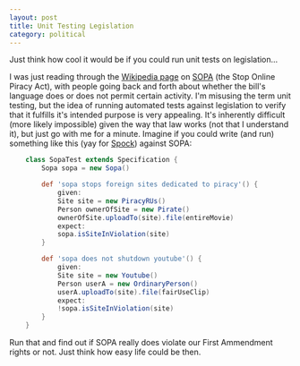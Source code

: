 ```yaml
---
layout: post
title: Unit Testing Legislation
category: political
---
```

Just think how cool it would be if you could run unit tests on legislation...

I was just reading through the [Wikipedia page](http://en.wikipedia.org/wiki/Stop_Online_Piracy_Act) on [SOPA](http://thomas.loc.gov/cgi-bin/bdquery/z?d112:h.r.3261:) (the Stop Online Piracy Act), with people going back and forth about whether the bill's language does or does not permit certain activity.  I'm misusing the term unit testing, but the idea of running automated tests against legislation to verify that it fulfills it's intended purpose is very appealing.  It's inherently difficult (more likely impossible) given the way that law works (not that I understand it), but just go with me for a minute.  Imagine if you could write (and run) something like this (yay for [Spock](https://andrew-oberstar.squarespace.com/blog/2012/1/12/spockframework.org)) against SOPA:

```groovy
    class SopaTest extends Specification {
        Sopa sopa = new Sopa()

        def 'sopa stops foreign sites dedicated to piracy'() {
            given:
            Site site = new PiracyRUs()
            Person ownerOfSite = new Pirate()
            ownerOfSite.uploadTo(site).file(entireMovie)
            expect:
            sopa.isSiteInViolation(site)
        }

        def 'sopa does not shutdown youtube'() {
            given:
            Site site = new Youtube()
            Person userA = new OrdinaryPerson()
            userA.uploadTo(site).file(fairUseClip)
            expect:
            !sopa.isSiteInViolation(site)
        }
    }
```

Run that and find out if SOPA really does violate our First Ammendment rights or not.  Just think how easy life could be then.
